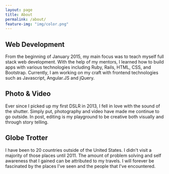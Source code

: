 ```yaml
---
layout: page
title: About
permalink: /about/
feature-img: "img/color.png"
---
```


<h2 class="heading">Web Development</h2>

<p>From the beginning of January 2015, my main focus was to teach myself full stack web development. With the help of my mentors, I learned how to build apps with various technologies including Ruby, Rails, HTML, CSS, and Bootstrap. Currently, I am working on my craft with frontend technologies such as Javascript, Angular.JS and jQuery.</p>

<h2 class="heading">Photo & Video</h2>

<p>Ever since I picked up my first DSLR in 2013, I fell in love with the sound of the shutter. Simply put, photography and video have made me continue to go outside. In post, editing is my playground to be creative both visually and through story telling.</p>

<h2 class="heading">Globe Trotter</h2>

<p>I have been to 20 countries outside of the United States. I didn't visit a majority of those places until 2011. The amount of problem solving and self awareness that I gained can be attributed to my travels. I will forever be fascinated by the places I've seen and the people that I've encountered.</p>